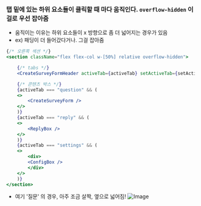 

### 탭 밑에 있는 하위 요소들이 클릭할 때 마다 움직인다. `overflow-hidden` 이걸로 우선 잡아줌 
- 움직이는 이유는 하위 요소들이 x 방향으로 좀 더 넓어지는 경우가 있음 
- ex) 패딩이 더 들어갔다거나. 그걸 잡아줌 

```jsx
{/* 오른쪽 섹션 */}
<section className="flex flex-col w-[50%] relative overflow-hidden">

    {/* tabs */}
    <CreateSurveyFormHeader activeTab={activeTab} setActiveTab={setActiveTab} />

    {/* 콘텐츠 박스 */}
    {activeTab === "question" && (
    <>
        <CreateSurveyForm />
    </>
    )}
    {activeTab === "reply" && (
    <>
        <ReplyBox />
    </>
    )}
    {activeTab === "settings" && (
    <>
        <div>
        <ConfigBox />
        </div>
    </>
    )}
</section>

```

- 여기 '질문' 의 경우, 아주 조금 살짝, 옆으로 넓어짐! 
![Image](https://i.imgur.com/91SkNoQ.png)
